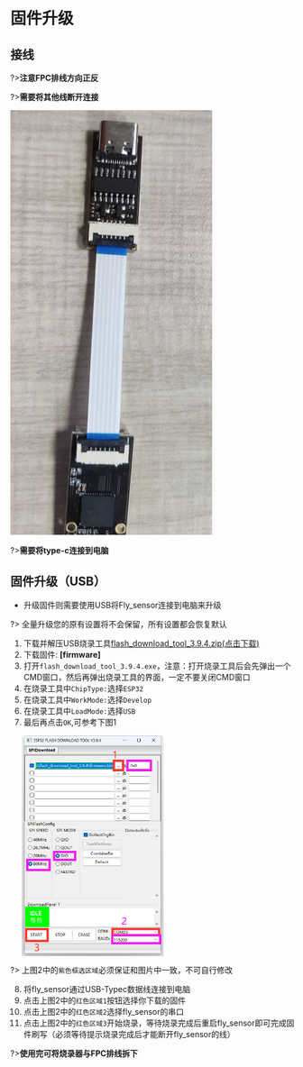 # 固件升级

## 接线

?>**注意FPC排线方向正反**

?>**需要将其他线断开连接**

![usb](../../images/boards/fly_sensor/usb.png)

?>**需要将type-c连接到电脑**

## 固件升级（USB）

* 升级固件则需要使用USB将Fly_sensor连接到电脑来升级

?> 全量升级您的原有设置将不会保留，所有设置都会恢复默认

1. 下载并解压USB烧录工具[flash_download_tool_3.9.4.zip(点击下载)](https://cdn.mellow.klipper.cn/Utils/flash_download_tool_3.9.4.zip)
2. 下载固件: **[firmware]**
3. 打开``flash_download_tool_3.9.4.exe``，注意：打开烧录工具后会先弹出一个CMD窗口，然后再弹出烧录工具的界面，一定不要关闭CMD窗口
4. 在烧录工具中``ChipType:``选择``ESP32``
5. 在烧录工具中``WorkMode:``选择``Develop``
6. 在烧录工具中``LoadMode:``选择``USB``
7. 最后再点击``OK``,可参考下图1

<div style="display:flex;flex-direction:row;">
    <div style="width:20px;"></div>
    <img src="../../images/boards/fly_sensor/flash.png" style="width:50%;" />
</div>



?> 上图2中的``紫色框选区域``必须保证和图片中一致，不可自行修改

8. 将fly_sensor通过USB-Typec数据线连接到电脑
9. 点击上图2中的``红色区域1``按钮选择你下载的固件
10. 点击上图2中的``红色区域2``选择fly_sensor的串口
11. 点击上图2中的``红色区域3``开始烧录，等待烧录完成后重启fly_sensor即可完成固件刷写（必须等待提示烧录完成后才能断开fly_sensor的线）

?>**使用完可将烧录器与FPC排线拆下**
